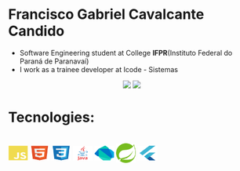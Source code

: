 # Francisco Gabriel Cavalcante Candido 

<ul>
  <li><a>Software Engineering student at College <b>IFPR</b>(Instituto Federal do Paraná de Paranavaí)</a></li>
  <li><a>I work as a trainee developer at Icode - Sistemas</a></li>
</ul>

<div align="center">
  <a href="https://github.com/FranciscoGabrielCavalcanteCandido"></a>
  <img height="180em" src="https://github-readme-stats.vercel.app/api?username=FranciscoGabrielCavalcanteCandido&show_icons=true&theme=tokyonight&include_all_commits=true&count_private=true"/>
  <img height="180em" src="https://github-readme-stats.vercel.app/api/top-langs/?username=FranciscoGabrielCavalcanteCandido&layout=compact&langs_count=7&theme=tokyonight"/>
</div>

# Tecnologies:
<div style="display: inline_block"><br>
 
  <img align="center" alt="Francisco-Js" height="30" width="40" src="https://raw.githubusercontent.com/devicons/devicon/master/icons/javascript/javascript-plain.svg">
  <img align="center" alt="Francisco-HTML" height="30" width="40" src="https://raw.githubusercontent.com/devicons/devicon/master/icons/html5/html5-original.svg">
  <img align="center" alt="Francisco-CSS" height="30" width="40" src="https://raw.githubusercontent.com/devicons/devicon/master/icons/css3/css3-original.svg">
  <img align="center" alt="Francisco-Java" height="30" width="40" src="https://github.com/devicons/devicon/blob/master/icons/java/java-original-wordmark.svg">
  <img align="center" alt="Francisco-Dart" height="30" width="40" src="https://github.com/devicons/devicon/blob/master/icons/dart/dart-original.svg">
  <img align="center" alt="Francisco-Spring" heigth="30" width="40" src="https://github.com/devicons/devicon/blob/master/icons/spring/spring-original.svg">
  <img align="center" alt="Francisco-Flutter" height="30" width="40" src="https://github.com/devicons/devicon/blob/master/icons/flutter/flutter-original.svg">
</div>


